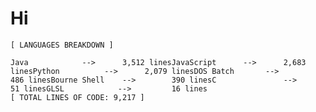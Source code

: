 # Hi

 <!-- LANGUAGES BREAKDOWN START -->
```
[ LANGUAGES BREAKDOWN ]

Java            -->      3,512 linesJavaScript      -->      2,683 linesPython          -->      2,079 linesDOS Batch       -->        486 linesBourne Shell    -->        390 linesC               -->         51 linesGLSL            -->         16 lines
[ TOTAL LINES OF CODE: 9,217 ]
```
 <!-- LANGUAGES BREAKDOWN END -->
